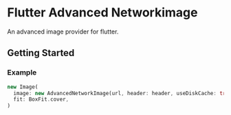 # Flutter Advanced Networkimage

An advanced image provider for flutter.

## Getting Started

### Example
```dart
new Image(
  image: new AdvancedNetworkImage(url, header: header, useDiskCache: true),
  fit: BoxFit.cover,
)
```